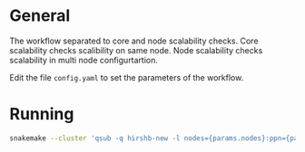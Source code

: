 General
========
The workflow separated to core and node scalability checks. Core scalability checks scalibility on same node.
Node scalability checks scalability in multi node configurtartion.

Edit the file `config.yaml` to set the parameters of the workflow.

Running
========
```bash
snakemake --cluster 'qsub -q hirshb-new -l nodes={params.nodes}:ppn={params.threads}' --cluster-cancel 'qdel' --latency-wait 30  -j 10 plot_node_scalability
```
